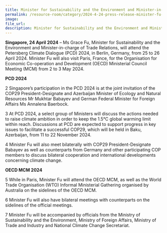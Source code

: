 ```yaml
---  
title: Minister for Sustainability and the Environment and Minister-in-charge of Trade Relations Grace Fu to attend the Petersberg Climate Dialogue 2024 and the OECD Ministerial Council Meeting 2024
permalink: /resource-room/category/2024-4-24-press-release-minister-fu-to-attend-pcd-and-oecd-mcm
image:  
file_url:  
description: Minister for Sustainability and the Environment and Minister-in-charge of Trade Relations Grace Fu to attend the Petersberg Climate Dialogue 2024 and the OECD Ministerial Council Meeting 2024
--- 
```

**Singapore, 24 April 2024** – Ms Grace Fu, Minister for Sustainability and the Environment and Minister-in-charge of Trade Relations, will attend the Petersberg Climate Dialogue (PCD) 2024, in Berlin, Germany, from 25 to 26 April 2024. Minister Fu will also visit Paris, France, for the Organisation for Economic Co-operation and Development (OECD) Ministerial Council Meeting (MCM) from 2 to 3 May 2024. 

**PCD 2024**

2 Singapore’s participation in the PCD 2024 is at the joint invitation of the COP29 President-Designate and Azerbaijan Minister of Ecology and Natural Resources Mr Mukhtar Babayev and German Federal Minister for Foreign Affairs Ms Annalena Baerbock. 

3 At PCD 2024, a select group of Ministers will discuss the actions needed to raise climate ambition in order to keep the 1.5°C global warming limit within reach. Discussions at PCD are expected to support progress in key issues to facilitate a successful COP29, which will be held in Baku, Azerbaijan, from 11 to 22 November 2024. 

4 Minister Fu will also meet bilaterally with COP29 President-Designate Babayev as well as counterparts from Germany and other participating COP members to discuss bilateral cooperation and international developments concerning climate change.

**OECD MCM 2024**

5 While in Paris, Minister Fu will attend the OECD MCM, as well as the World Trade Organisation (WTO) Informal Ministerial Gathering organised by Australia on the sidelines of the OECD MCM.

6 Minister Fu will also have bilateral meetings with counterparts on the sidelines of the official meetings. 

7 Minister Fu will be accompanied by officials from the Ministry of Sustainability and the Environment, Ministry of Foreign Affairs, Ministry of Trade and Industry and National Climate Change Secretariat.
